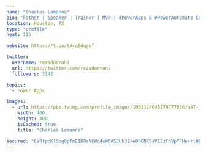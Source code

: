 ```yaml
---
name: "Charles Lamanna"
bio: "Father | Speaker | Trainer | MVP | #PowerApps & #PowerAutomate Community Super User | YouTuber Right-pointing triangle http://youtube.com/c/rezadorrani | Learn - Share - Clockwise rightwards and leftwards open circle arrows"
location: Houston, TX
type: "profile"
heat: 115

website: https://t.co/tAcqSdqguf

twitter:
  username: rezadorrani
  url: https://twitter.com/rezadorrani
  followers: 3143

topics:
  - Power Apps

images:
  - url: https://pbs.twimg.com/profile_images/1063114045270777856/qeT-jpWr_400x400.jpg
    width: 400
    height: 400
    isCached: true
    title: "Charles Lamanna"

secured: "Ce0fpoKlSog0pPmE1K0sVCWq4wWDASJUbJZ+eOhCNKSsV1JzFhVpYFHe+rlH8gc50+AVZNXckugZYkz85OL+YR/zOugoIw6ehe/uvP/zxHAOywFKwYljLRT6fNmtUqbfCm1T5Q2LJRF1m9e88Ehaa+ZK+bQgs5vz1T4cq3bdP5dJogIakwTcwPDOo80CXCucaqc6VQO29fH2bjVvUAIBvMomI+5BUnGITwouUBw/Lud1pPJFbJ74Ozlk0LnDKWlln90QrJ7e3bIaZXfzAKLJeQdGUreUPlgT3F2Pc33A5l5EDJjxe9+LrxeS/8IqrvbKFne50SoebOze3hN1bOrhUU1UCz98P3ZaCPLy+1EJqez1PwDx4mtORF11+FZLD7w8WghprJLh36Qv3LiAQbiEdvGwji9XlvMAQnNm9wsA2FQ=;Uy6ktzgf9wHK8QsODfENKQ=="
---
```


